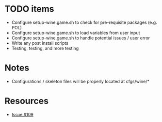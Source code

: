 # TODO items
* Configure setup-wine.game.sh to check for pre-requisite packages (e.g. POL)
* Configure setup-wine.game.sh to load variables from user input
* Configure setup-wine.game.sh to handle potential issues / user error
* Write any post install scripts
* Testing, testing, and more testing

# Notes
* Configurations / skeleton files will be properly located at cfgs/wine/*

# Resources
* [Issue #109](https://github.com/ProfessorKaos64/SteamOS-Tools/issues/109)
